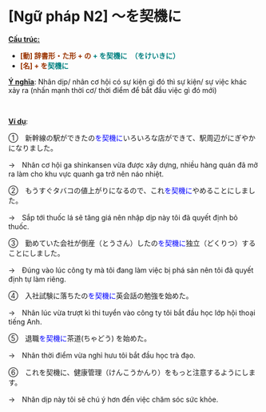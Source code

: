 # [Ngữ pháp N2] ～を契機に
<div class="entry-content">
<p><span style="text-decoration: underline;"><strong>Cấu trúc:</strong></span></p>
<ul>
<li><strong><span style="color: #008080;"><span style="color: #993300;">[動] 辞書形・た形 + の</span> + を契機に　（をけいきに）</span></strong></li>
<li><strong><span style="color: #008080;"><span style="color: #993300;">[名] + を</span>契機に</span></strong></li>
</ul>
<p><span style="text-decoration: underline;"><strong>Ý nghĩa</strong></span>: Nhân dịp/ nhân cơ hội có sự kiện gì đó thì sự kiện/ sự việc khác xảy ra (nhấn mạnh thời cơ/ thời điểm để bắt đầu việc gì đó mới)</p>
<p><!-- inside_article4_japanese_responsive --><br/>
<ins class="adsbygoogle adslot_1" data-ad-client="ca-pub-2233580070484357" data-ad-slot="4413057825" style="display: inline-block;"></ins><br/>
<script>// <![CDATA[
(adsbygoogle = window.adsbygoogle || []).push({});
// ]]&gt;</script></p>
<p><span style="text-decoration: underline;"><strong>Ví dụ</strong></span>:</p>
<p>①　新幹線の駅ができたの<span style="color: #0000ff;">を契機に</span>いろいろな店ができて、駅周辺がにぎやかになりました。</p>
<p>→　Nhân cơ hội ga shinkansen vừa được xây dựng, nhiều hàng quán đã mở ra làm cho khu vực quanh ga trở nên náo nhiệt.</p>
<p>②　もうすぐタバコの値上がりになるので、これ<span style="color: #0000ff;">を契機に</span>やめることにしました。</p>
<p>→　Sắp tới thuốc lá sẽ tăng giá nên nhập dịp này tôi đã quyết định bỏ thuốc.</p>
<p>③　勤めていた会社が倒産（とうさん）したの<span style="color: #0000ff;">を契機に</span>独立（どくりつ）することにしました。</p>
<p>→　Đúng vào lúc công ty mà tôi đang làm việc bị phá sản nên tôi đã quyết định tự làm riêng.</p>
<p>④　入社試験に落ちたの<span style="color: #0000ff;">を契機に</span>英会話の勉強を始めた。</p>
<p>→　Nhân lúc vừa trượt kì thi tuyển vào công ty tôi bắt đầu học lớp hội thoại tiếng Anh.</p>
<p>⑤　退職<span style="color: #0000ff;">を契機に</span>茶道(ちゃどう) を始めた。<i class="fa fa-plus"></i></p>
<p>→　Nhân thời điểm vừa nghỉ hưu tôi bắt đầu học trà đạo.</p>
<p>⑥　これを契機に、健康管理（けんこうかんり）をもっと注意するようにします。</p>
<p>→　Nhân dịp này tôi sẽ chú ý hơn đến việc chăm sóc sức khỏe.</p>

</div>